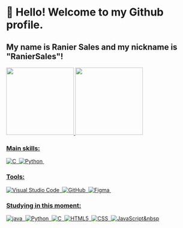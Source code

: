 # 👋 Hello! Welcome to my Github profile.
## My name is Ranier Sales and my nickname is "RanierSales"!

<div>
<a href="https://github.com/RanierSales">
<img loading="lazy" height="180em" src="https://github-readme-stats.vercel.app/api/top-langs/?username=RanierSales&layout=compact&langs_count=7&theme=dracula&title_color=00bfbf&"/>
<img loading="lazy" height="180em" src="https://github-readme-stats.vercel.app/api?username=RanierSales&show_icons=true&theme=dracula&include_all_commits=true&count_private=true&title_color=00bfbf&"/>
</div>

### Main skills:  
![C](https://img.shields.io/badge/-c-0D1117?style=for-the-badge&logo=c&labelColor=0D1117&textColor=0D1117)&nbsp;
![Python](https://img.shields.io/badge/-python-0D1117?style=for-the-badge&logo=python&logoColor=1572B6&labelColor=0D1117)&nbsp;

### Tools:
![Visual Studio Code](https://img.shields.io/badge/-Visual%20Studio%20Code-0D1117?style=for-the-badge&logo=visual-studio-code&logoColor=007ACC&labelColor=0D1117)&nbsp;
![GitHub](https://img.shields.io/badge/-GitHub-0D1117?style=for-the-badge&logo=github&labelColor=0D1117)&nbsp;
![Figma](https://img.shields.io/badge/-figma-0D1117?style=for-the-badge&logo=figma&labelColor=0D1117)&nbsp;
                  
### Studying in this moment:
![java](https://img.shields.io/badge/-java-0D1117?style=for-the-badge&logo=Oracle&labelColor=0D1117)&nbsp; 
![Python](https://img.shields.io/badge/-Python-0D1117?style=for-the-badge&logo=Python&labelColor=0D1117&textColor=0D1117)&nbsp;
![C](https://img.shields.io/badge/-c-0D1117?style=for-the-badge&logo=c&labelColor=0D1117&textColor=0D1117)&nbsp;
![HTML5](https://img.shields.io/badge/-HTML5-0D1117?style=for-the-badge&logo=HTML5&logoColor=1572B6&labelColor=0D1117)&nbsp;
![CSS](https://img.shields.io/badge/-CSS-0D1117?style=for-the-badge&logo=CSS3&logoColor=1572B6&labelColor=0D1117)&nbsp;
![JavaScript](https://img.shields.io/badge/-JavaScript-0D1117?style=for-the-badge&logo=javascript&labelColor=0D1117&textColor=0D1117)&nbsp
